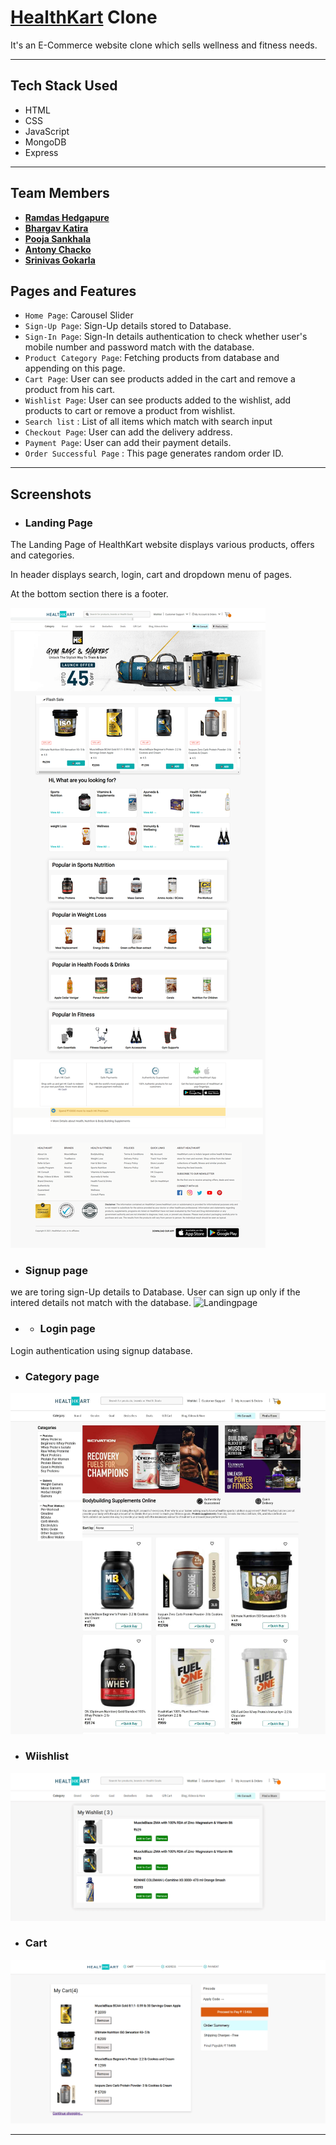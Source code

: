 <h1><a href="https://www.healthkart.com">HealthKart</a> Clone </h1> 
It's an E-Commerce website clone which sells wellness and fitness needs.

---

## Tech Stack Used
<ul>
<li>HTML</li>
  <li>CSS</li>
  <li>JavaScript</li>
  <li>MongoDB</li>
  <li>Express</li>
</ul>

---
## Team Members

- **[Ramdas Hedgapure](https://github.com/hramdas)**
- **[Bhargav Katira](https://github.com/bhargavkatira)**
- **[Pooja Sankhala](https://github.com/Pooja9783)**
- **[Antony Chacko](https://github.com/tonyPooyappallil)**
- **[Srinivas Gokarla](https://github.com/srinu217)**

## Pages and Features
- `Home Page`: Carousel Slider
- `Sign-Up Page`: Sign-Up details stored to Database.
- `Sign-In Page`: Sign-In details authentication to check whether user's mobile number and password match with the database.
- `Product Category Page`: Fetching products from database and appending on this page.
- `Cart Page`: User can see products added in the cart and remove a product from his cart.
- `Wishlist Page`: User can see products added to the wishlist, add products to cart or remove a product from wishlist.
- `Search list` : List of all items which match with search input
- `Checkout Page`: User can add the delivery address.
- `Payment Page`: User can add their payment details.
- `Order Successful Page` : This page generates random order ID.

---

## Screenshots

- ### Landing Page

<p>The Landing Page of HealthKart website displays various products, offers and categories.</p>
<p>In header displays search, login, cart and dropdown menu of pages.</p>
<p>At the bottom section there is a footer.</p>
<img src="https://github.com/hramdas/HealthKart/blob/master/screenshots/Home.png" alt="Landingpage">

- ### Signup page
 we are toring sign-Up details to Database. User can sign up only if the intered details not match with the database.
<img src="https://github.com/bhargavkatira/construct-week1/blob/master/source/Screenshot%20(241)%20(1).png" alt="Landingpage">

- - ### Login page

Login authentication using signup database.
- ### Category page
<img src="https://github.com/hramdas/HealthKart/blob/master/screenshots/Category%20page.jpg" alt="Landingpage">

- ### Wiishlist
<img src="https://github.com/hramdas/HealthKart/blob/master/screenshots/wishlist.png" alt="Wiishlist">

- ### Cart
<img src="https://github.com/hramdas/HealthKart/blob/master/screenshots/cart.png" alt="cart">

---


